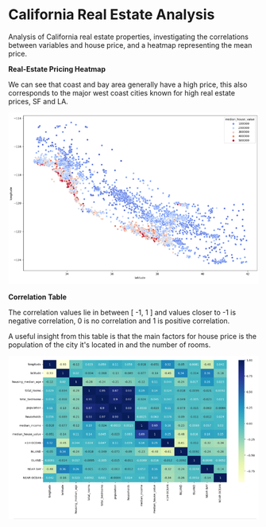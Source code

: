 # California Real Estate Analysis

Analysis of California real estate properties, investigating the correlations between variables and house price, and a heatmap representing the mean price.

**Real-Estate Pricing Heatmap**

We can see that coast and bay area generally have a high price, this also corresponds to the major west coast cities known for high real estate prices, SF and LA.

![Alt_text](Results/KakaoTalk_20250901_191014173.png)


**Correlation Table**

The correlation values lie in between [ -1, 1 ] and values closer to -1 is negative correlation, 0 is no correlation and 1 is positive correlation.

A useful insight from this table is that the main factors for house price is the population of the city it's located in and the number of rooms.

![Alt_text](Results/KakaoTalk_20250901_191103060.png)

